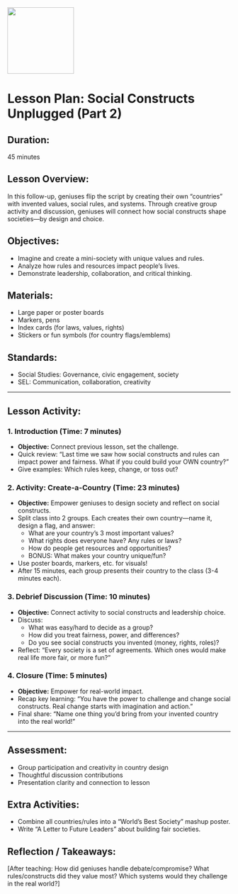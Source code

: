 <img src="https://github.com/Hgp-GeniusLabs/Curriculum/blob/10734f2c827128dde773ea4f266d154d46977866/Org-Wide/Assets/hgp_logo_original.png" width="150"/>

# Lesson Plan: Social Constructs Unplugged (Part 2)  
## **Duration:**  
45 minutes

## **Lesson Overview:**  
In this follow-up, geniuses flip the script by creating their own “countries” with invented values, social rules, and systems. Through creative group activity and discussion, geniuses will connect how social constructs shape societies—by design and choice.

## **Objectives:**  
- Imagine and create a mini-society with unique values and rules.
- Analyze how rules and resources impact people’s lives.
- Demonstrate leadership, collaboration, and critical thinking.

## **Materials:**  
- Large paper or poster boards
- Markers, pens
- Index cards (for laws, values, rights)
- Stickers or fun symbols (for country flags/emblems)

## **Standards:**  
- Social Studies: Governance, civic engagement, society
- SEL: Communication, collaboration, creativity

---

## **Lesson Activity:**

### 1. **Introduction (Time: 7 minutes)**
   - **Objective:** Connect previous lesson, set the challenge.
   - Quick review: “Last time we saw how social constructs and rules can impact power and fairness. What if you could build your OWN country?”
   - Give examples: Which rules keep, change, or toss out?  

### 2. **Activity: Create-a-Country (Time: 23 minutes)**
   - **Objective:** Empower geniuses to design society and reflect on social constructs.
   - Split class into 2 groups. Each creates their own country—name it, design a flag, and answer:
      - What are your country’s 3 most important values?
      - What rights does everyone have? Any rules or laws?
      - How do people get resources and opportunities?
      - BONUS: What makes your country unique/fun?
   - Use poster boards, markers, etc. for visuals!
   - After 15 minutes, each group presents their country to the class (3-4 minutes each).

### 3. **Debrief Discussion (Time: 10 minutes)**
   - **Objective:** Connect activity to social constructs and leadership choice.
   - Discuss: 
     - What was easy/hard to decide as a group?
     - How did you treat fairness, power, and differences?
     - Do you see social constructs you invented (money, rights, roles)?
   - Reflect: “Every society is a set of agreements. Which ones would make real life more fair, or more fun?”

### 4. **Closure (Time: 5 minutes)**
   - **Objective:** Empower for real-world impact.
   - Recap key learning: “You have the power to challenge and change social constructs. Real change starts with imagination and action.”
   - Final share: “Name one thing you’d bring from your invented country into the real world!”

---

## **Assessment:**  
- Group participation and creativity in country design
- Thoughtful discussion contributions
- Presentation clarity and connection to lesson

## **Extra Activities:**  
- Combine all countries/rules into a “World’s Best Society” mashup poster.
- Write “A Letter to Future Leaders” about building fair societies.

## **Reflection / Takeaways:**  
[After teaching: How did geniuses handle debate/compromise? What rules/constructs did they value most? Which systems would they challenge in the real world?]
